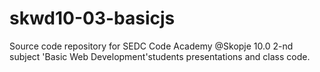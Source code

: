 # skwd10-03-basicjs

Source code repository for SEDC Code Academy @Skopje 10.0 2-nd subject 'Basic Web Development'students presentations and class code.
